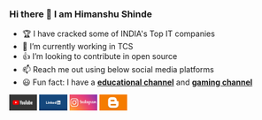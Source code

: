 ### Hi there 👋 I am Himanshu Shinde


<!--
**Himanshu-Shinde/Himanshu-Shinde** is a ✨ _special_ ✨ repository because its `README.md` (this file) appears on your GitHub profile.

Here are some ideas to get you started:
-->
 
 
- :trophy: I have cracked some of INDIA's Top IT companies  
- 🔭 I’m currently working in TCS
- :+1: I’m looking to contribute in open source
- 📫 Reach me out using below social media platforms 
- :smiley: Fun fact: I have a <a href="https://www.youtube.com/channel/UCPjSDzWRjVXpgc-09ax4vIQ"><b>educational channel</b></a> and <a href="https://www.youtube.com/channel/UCsjV4D3qfpn0pi-K4fHcaQw"><b>gaming channel</b></a>

<p>
  <a href="https://www.youtube.com/channel/UCPjSDzWRjVXpgc-09ax4vIQ"><img src="https://github.com/Himanshu-Shinde/Himanshu-Shinde/blob/main/youtube.png" width="10%" height="10%"></a>
  <a href="https://www.linkedin.com/in/himanshu-shinde/"><img src="https://github.com/Himanshu-Shinde/Himanshu-Shinde/blob/main/linkedin.png" width="10%" height="10%"></a>
  <a href="https://www.instagram.com/himanshu__shinde/"><img src="https://github.com/Himanshu-Shinde/Himanshu-Shinde/blob/main/insta.png" width="10%" height="10%"></a>
  <a href="https://himanshushindeblog.blogspot.com/"><img src="https://github.com/Himanshu-Shinde/Himanshu-Shinde/blob/main/blogger.png" width="10%" height="10%"></a>
</p>

